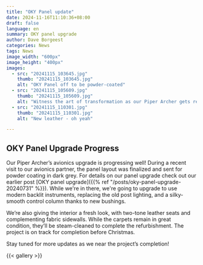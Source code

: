 ```yaml
---
title: "OKY Panel update"
date: 2024-11-16T11:10:36+08:00
draft: false
language: en
summary: OKY panel upgrade
author: Dave Borgeest
categories: News
tags: News
image_width: "600px"
image_height: "400px"
images:
  - src: "20241115_103645.jpg"
    thumb: "20241115_103645.jpg"
    alt: "OKY Panel off to be powder-coated"
  - src: "20241115_105609.jpg"
    thumb: "20241115_105609.jpg"
    alt: "Witness the art of transformation as our Piper Archer gets rewired"
  - src: "20241115_110301.jpg"
    thumb: "20241115_110301.jpg"
    alt: "New leather - oh yeah"

---
```


## OKY Panel Upgrade Progress

Our Piper Archer’s avionics upgrade is progressing well! During a recent visit to our avionics partner, the panel layout was finalized and sent for powder coating in dark grey. For details on our panel upgrade check out our earlier post [OKY panel upgrade]({{% ref "/posts/oky-panel-upgrade-20240731" %}}). While we're in there, we're going to upgrade to use modern backlit instruments, replacing the old post lighting, and a silky-smooth control column thanks to new bushings.

We’re also giving the interior a fresh look, with two-tone leather seats and complementing fabric sidewalls. While the carpets remain in great condition, they’ll be steam-cleaned to complete the refurbishment. The project is on track for completion before Christmas.

Stay tuned for more updates as we near the project’s completion!

{{< gallery >}}
